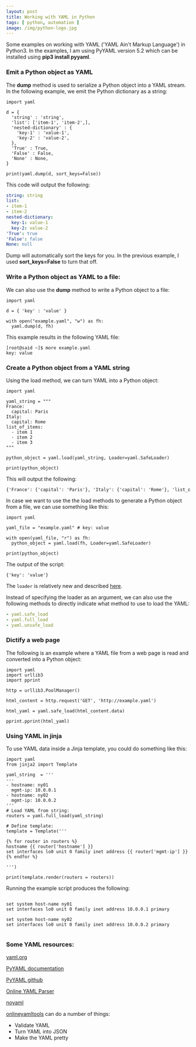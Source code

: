 ```yaml
---
layout: post
title: Working with YAML in Python
tags: [ python, automation ]
image: /img/python-logo.jpg
---
```


Some examples on working with YAML ('YAML Ain't Markup Language') in Python3. In the examples, I am using PyYAML version 5.2 which can be installed using <b>pip3 install pyyaml</b>.

### Emit a Python object as YAML

The <b>dump</b> method is used to serialize a Python object into a YAML stream. In the following example, we emit the Python dictionary as a string:

<pre style="font-size:12px">
import yaml

d = {
  'string' : 'string',
  'list': ['item-1', 'item-2',],  
  'nested-dictionary' : { 
    'key-1' : 'value-1',
    'key-2' : 'value-2',
  },
  'True' : True,
  'False' : False,
  'None' : None,
}

print(yaml.dump(d, sort_keys=False))
</pre>

This code will output the following:

```yaml
string: string
list:
- item-1
- item-2
nested-dictionary:
  key-1: value-1
  key-2: value-2
'True': true
'False': false
None: null
```

Dump will automatically sort the keys for you. In the previous example, I used <b>sort_keys=False</b> to turn that off. 


### Write a Python object as YAML to a file:

We can also use the <b>dump</b> method to write a Python object to a file:

<pre style="font-size:12px">
import yaml

d = { 'key' : 'value' }

with open("example.yaml", "w") as fh:  
  yaml.dump(d, fh)
</pre>

This example results in the following YAML file:

<pre style="font-size:12px">
[root@said ~]$ more example.yaml 
key: value
</pre>


### Create a Python object from a YAML string

Using the load method, we can turn YAML into a Python object:

<pre style="font-size:12px">
import yaml

yaml_string = """
France:
  capital: Paris
Italy:
  capital: Rome
list_of_items:
  - item 1
  - item 2
  - item 3  
"""

python_object = yaml.load(yaml_string, Loader=yaml.SafeLoader)

print(python_object)
</pre>

This will output the following:

<pre style="font-size:12px">
{'France': {'capital': 'Paris'}, 'Italy': {'capital': 'Rome'}, 'list_of_items': ['item 1', 'item 2', 'item 3']}
</pre>

In case we want to use the the load methods to generate a Python object from a file, we can use something like this:

<pre style="font-size:12px">
import yaml

yaml_file = "example.yaml" # key: value

with open(yaml_file, "r") as fh:
  python_object = yaml.load(fh, Loader=yaml.SafeLoader)

print(python_object)
</pre>

The output of the script:

<pre style="font-size:12px">
{'key': 'value'}
</pre>


The `loader` is relatively new and described <a href="https://github.com/yaml/pyyaml/wiki/PyYAML-yaml.load(input)-Deprecation" target="_blank">here</a>.

Instead of specifying the loader as an argument, we can also use the following methods to directly indicate what method to use to load the YAML:

```yaml
- yaml.safe_load
- yaml.full_load
- yaml.unsafe_load
```

### Dictify a web page

The following is an example where a YAML file from a web page is read and converted into a Python object:

<pre style="font-size:12px">
import yaml
import urllib3
import pprint

http = urllib3.PoolManager()

html_content = http.request('GET', 'http://example.yaml')

html_yaml = yaml.safe_load(html_content.data)

pprint.pprint(html_yaml)
</pre>


### Using YAML in jinja

To use YAML data inside a Jinja template, you could do something like this:

<pre style="font-size:12px">
import yaml
from jinja2 import Template

yaml_string  = '''
---
- hostname: ny01
  mgmt-ip: 10.0.0.1
- hostname: ny02
  mgmt-ip: 10.0.0.2
'''
# Load YAML from string:
routers = yaml.full_load(yaml_string)

# Define template:
template = Template('''

{% for router in routers %}
hostname {{ router['hostname'] }}
set interfaces lo0 unit 0 family inet address {{ router['mgmt-ip'] }} primary
{% endfor %}

''')

print(template.render(routers = routers))
</pre>

Running the example script produces the following:

<pre style="font-size:12px">

set system host-name ny01
set interfaces lo0 unit 0 family inet address 10.0.0.1 primary

set system host-name ny02
set interfaces lo0 unit 0 family inet address 10.0.0.2 primary

</pre>


### Some YAML resources:

<a href="https://yaml.org/" target="_blank">yaml.org</a>

<a href="https://pyyaml.org/wiki/PyYAMLDocumentation" target="_blank">PyYAML documentation</a>

<a href="https://github.com/yaml/pyyaml" target="_blank">PyYAML github</a>

<a href="http://yaml-online-parser.appspot.com/" target="_blank">Online YAML Parser</a>

<a href="https://noyaml.com/" target="_blank">noyaml</a>

<a href="https://onlineyamltools.com/ " target="_blank">onlineyamltools</a> can do a number of things:
- Validate YAML
- Turn YAML into JSON
- Make the YAML pretty